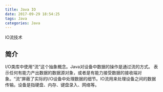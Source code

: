 ```yaml
---
title: Java IO
date: 2017-09-29 18:54:25
tags: Java
categories: Java
---
```


IO流技术

## 简介

I/O类库中使用“流”这个抽象概念。Java对设备中数据的操作是通过流的方式。
表示任何有能力产出数据的数据源对象，或者是有能力接受数据的接收端对象。“流”屏蔽了实际的I/O设备中处理数据的细节。IO流用来处理设备之间的数据传输。设备是指硬盘、内存、键盘录入、网络等。

